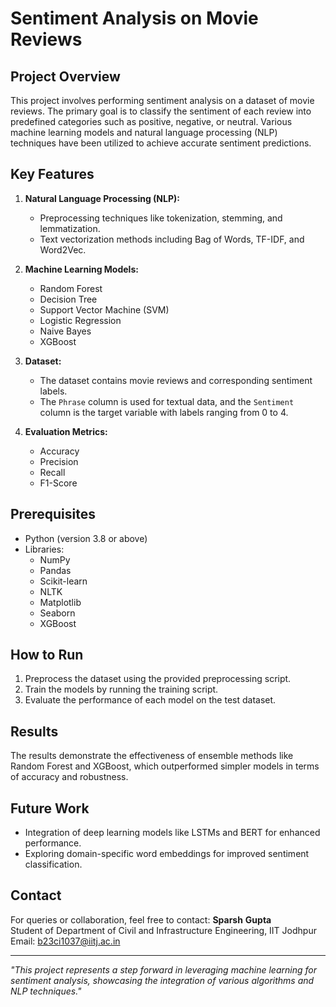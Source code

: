 # Sentiment Analysis on Movie Reviews

## Project Overview
This project involves performing sentiment analysis on a dataset of movie reviews. The primary goal is to classify the sentiment of each review into predefined categories such as positive, negative, or neutral. Various machine learning models and natural language processing (NLP) techniques have been utilized to achieve accurate sentiment predictions.

## Key Features
1. **Natural Language Processing (NLP):**
   - Preprocessing techniques like tokenization, stemming, and lemmatization.
   - Text vectorization methods including Bag of Words, TF-IDF, and Word2Vec.

2. **Machine Learning Models:**
   - Random Forest
   - Decision Tree
   - Support Vector Machine (SVM)
   - Logistic Regression
   - Naive Bayes
   - XGBoost

3. **Dataset:**
   - The dataset contains movie reviews and corresponding sentiment labels.
   - The `Phrase` column is used for textual data, and the `Sentiment` column is the target variable with labels ranging from 0 to 4.

4. **Evaluation Metrics:**
   - Accuracy
   - Precision
   - Recall
   - F1-Score

## Prerequisites
- Python (version 3.8 or above)
- Libraries:
  - NumPy
  - Pandas
  - Scikit-learn
  - NLTK
  - Matplotlib
  - Seaborn
  - XGBoost

## How to Run
1. Preprocess the dataset using the provided preprocessing script.
2. Train the models by running the training script.
3. Evaluate the performance of each model on the test dataset.

## Results
The results demonstrate the effectiveness of ensemble methods like Random Forest and XGBoost, which outperformed simpler models in terms of accuracy and robustness.

## Future Work
- Integration of deep learning models like LSTMs and BERT for enhanced performance.
- Exploring domain-specific word embeddings for improved sentiment classification.

## Contact
For queries or collaboration, feel free to contact:
**Sparsh** **Gupta**                                                                                                                                                                                                                                                                                                                                                        
Student of Department of Civil and Infrastructure Engineering, IIT Jodhpur  
Email: b23ci1037@iitj.ac.in

---
*"This project represents a step forward in leveraging machine learning for sentiment analysis, showcasing the integration of various algorithms and NLP techniques."*


